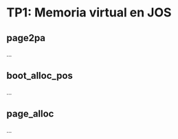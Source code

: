 TP1: Memoria virtual en JOS
===========================

page2pa
-------

...


boot_alloc_pos
--------------

...


page_alloc
----------

...


